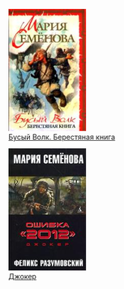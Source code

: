 ![](Бусый%20Волк.%20Берестяная%20книга.jpg)  
[Бусый Волк. Берестяная книга](Бусый%20Волк.%20Берестяная%20книга.txt)

![](Джокер.jpg)  
[Джокер](Джокер.txt)
